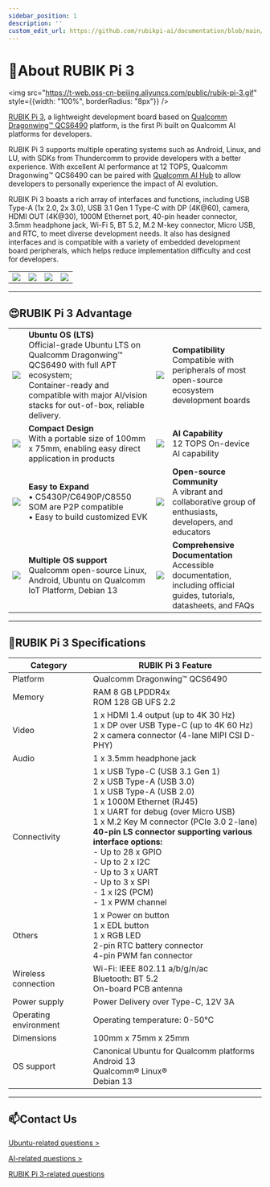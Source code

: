 ```yaml
---
sidebar_position: 1
description: ''
custom_edit_url: https://github.com/rubikpi-ai/documentation/blob/main/docs-en/docs/about-rubikpi.md
---
```

# 🚀About RUBIK Pi 3

<!-- ## **🔖Shortcuts**

[Website](https://www.rubikpi.ai/) | [Purchase](https://www.thundercomm.com/zh/product/rubik-pi/) | [RUBIK Pi Community](https://community.rubikpi.ai) | [RUBIK Pi 3 Advantage](#rubik-pi-3-advantage) |  [RUBIK Pi 3 Specifications](#rubik-pi-3-specifications) | [FAQ](https://rubikpi.ai/faq/) | [Contact Us](#contact-us) -->

<img src="https://t-web.oss-cn-beijing.aliyuncs.com/public/rubik-pi-3.gif" style={{width: "100%", borderRadius: "8px"}} />


[RUBIK Pi 3](https://www.thundercomm.com/product/rubik-pi/), a lightweight development board based on [Qualcomm Dragonwing™ QCS6490](https://www.qualcomm.com/products/internet-of-things/industrial/building-enterprise/qcs6490) platform, is the first Pi built on Qualcomm AI platforms for developers.

RUBIK Pi 3 supports multiple operating systems such as Android, Linux, and LU, with SDKs from Thundercomm to provide developers with a better experience. With excellent AI performance at 12 TOPS, Qualcomm Dragonwing™ QCS6490 can be paired with [Qualcomm AI Hub](https://aihub.qualcomm.com/) to allow developers to personally experience the impact of AI evolution.

RUBIK Pi 3 boasts a rich array of interfaces and functions, including USB Type-A (1x 2.0, 2x 3.0), USB 3.1 Gen 1 Type-C with DP (4K@60), camera, HDMI OUT (4K@30), 1000M Ethernet port, 40-pin header connector, 3.5mm headphone jack, Wi-Fi 5, BT 5.2, M.2 M-key connector, Micro USB, and RTC, to meet diverse development needs. It also has designed interfaces and is compatible with a variety of embedded development board peripherals, which helps reduce implementation difficulty and cost for developers.

<table style={{tableLayout: 'fixed', width: '100%', margin: '16px 0'}}>
	<colgroup>
		<col style={{width: '25%'}} />
		<col style={{width: '25%'}} />
		<col style={{width: '25%'}} />
		<col style={{width: '25%'}} />
	</colgroup>
	<tbody>
		<tr>
			<td style={{padding: 4}}><img src="https://www.thundercomm.com/wp-content/uploads/2024/09/rubik-pi-1-1.jpg" style={{width: '100%', borderRadius: 6}} /></td>
			<td style={{padding: 4}}><img src="https://www.thundercomm.com/wp-content/uploads/2024/09/rubik-pi-2-1.jpg" style={{width: '100%', borderRadius: 6}} /></td>
			<td style={{padding: 4}}><img src="https://www.thundercomm.com/wp-content/uploads/2024/09/rubik-pi-3-5.jpg" style={{width: '100%', borderRadius: 6}} /></td>
			<td style={{padding: 4}}><img src="https://www.thundercomm.com/wp-content/uploads/2024/09/rubik-pi-4-1.jpg" style={{width: '100%', borderRadius: 6}} /></td>
		</tr>
	</tbody>
</table>

---

## 😍RUBIK Pi 3 Advantage

<table style={{tableLayout: 'fixed', width: '100%', margin: '16px 0'}}>
	<colgroup>
		<col style={{width: '100px'}} />
		<col style={{width: 'calc(50% - 100px)'}} />
		<col style={{width: '100px'}} />
		<col style={{width: 'calc(50% - 100px)'}} />
	</colgroup>
	<tbody>
		<tr>
			<td style={{textAlign:'center', padding: 8}}><img src="https://www.thundercomm.com/wp-content/uploads/2024/09/ubuntu-tag.png" style={{maxWidth: '100%'}} /></td>
			<td style={{padding: 8, verticalAlign: 'top'}}><strong>Ubuntu OS (LTS)</strong> <br />Official-grade Ubuntu LTS on Qualcomm Dragonwing™ QCS6490 with full APT ecosystem;<br />Container-ready and compatible with major AI/vision stacks for out-of-box, reliable delivery.</td>
			<td style={{textAlign:'center', padding: 8}}><img src="https://www.thundercomm.com/wp-content/uploads/2024/09/Compatibility-2.png" style={{maxWidth: '100%', borderRadius: 6}} /></td>
			<td style={{padding: 8, verticalAlign: 'top'}}><strong>Compatibility</strong> <br />Compatible with peripherals of most open-source ecosystem development boards</td>
		</tr>
		<tr>
			<td style={{textAlign:'center', padding: 8}}><img src="https://www.thundercomm.com/wp-content/uploads/2024/09/Compact-2.png" style={{maxWidth: '100%', borderRadius: 6}} /></td>
			<td style={{padding: 8, verticalAlign: 'top'}}><strong>Compact Design</strong><br />With a portable size of 100mm x 75mm, enabling easy direct application in products</td>
			<td style={{textAlign:'center', padding: 8}}><img src="https://www.thundercomm.com/wp-content/uploads/2024/09/ai-2.png" style={{maxWidth: '100%', borderRadius: 6}} /></td>
			<td style={{padding: 8, verticalAlign: 'top'}}><strong>AI Capability</strong><br />12 TOPS On-device AI capability</td>
		</tr>
		<tr>
			<td style={{textAlign:'center', padding: 8}}><img src="https://www.thundercomm.com/wp-content/uploads/2024/09/Expand-2.png" style={{maxWidth: '100%', borderRadius: 6}} /></td>
			<td style={{padding: 8, verticalAlign: 'top'}}><strong>Easy to Expand</strong> <br />• C5430P/C6490P/C8550 SOM are P2P compatible<br />• Easy to build customized EVK</td>
			<td style={{textAlign:'center', padding: 8}}><img src="https://www.thundercomm.com/wp-content/uploads/2024/09/Community-1.png" style={{maxWidth: '100%', borderRadius: 6}} /></td>
			<td style={{padding: 8, verticalAlign: 'top'}}><strong>Open-source Community</strong><br />A vibrant and collaborative group of enthusiasts, developers, and educators</td>
		</tr>
		<tr>
			<td style={{textAlign:'center', padding: 8}}><img src="https://www.thundercomm.com/wp-content/uploads/2024/09/Multiple-OS-support-1.png" style={{maxWidth: '100%', borderRadius: 6}} /></td>
			<td style={{padding: 8, verticalAlign: 'top'}}><strong>Multiple OS support</strong><br />Qualcomm open-source Linux, Android, Ubuntu on Qualcomm IoT Platform, Debian 13</td>
			<td style={{textAlign:'center', padding: 8}}><img src="https://www.thundercomm.com/wp-content/uploads/2024/09/folder-1.png" style={{maxWidth: '100%', borderRadius: 6}} /></td>
			<td style={{padding: 8, verticalAlign: 'top'}}><strong>Comprehensive Documentation</strong><br />Accessible documentation, including official guides, tutorials, datasheets, and FAQs</td>
		</tr>
	</tbody>
</table>

---

## 📒RUBIK Pi 3 Specifications


<table style={{tableLayout: 'fixed', width: '100%', margin: '16px 0'}}>
	<colgroup>
		<col style={{width: '22%'}} />
		<col style={{width: '78%'}} />
	</colgroup>
	<thead>
		<tr>
			<th style={{textAlign:'left', padding: '8px 10px'}}>Category</th>
			<th style={{textAlign:'left', padding: '8px 10px'}}>RUBIK Pi 3 Feature</th>
		</tr>
	</thead>
	<tbody>
		<tr><td style={{verticalAlign:'top', padding:'6px 10px'}}>Platform</td><td style={{verticalAlign:'top', padding:'6px 10px'}}>Qualcomm Dragonwing™ QCS6490</td></tr>
		<tr><td style={{verticalAlign:'top', padding:'6px 10px'}}>Memory</td><td style={{verticalAlign:'top', padding:'6px 10px'}}>RAM 8 GB LPDDR4x<br />ROM 128 GB UFS 2.2</td></tr>
		<tr><td style={{verticalAlign:'top', padding:'6px 10px'}}>Video</td><td style={{verticalAlign:'top', padding:'6px 10px'}}>1 x HDMI 1.4 output (up to 4K 30 Hz)<br />1 x DP over USB Type-C (up to 4K 60 Hz)<br />2 x camera connector (4-lane MIPI CSI D-PHY)</td></tr>
		<tr><td style={{verticalAlign:'top', padding:'6px 10px'}}>Audio</td><td style={{verticalAlign:'top', padding:'6px 10px'}}>1 x 3.5mm headphone jack</td></tr>
		<tr><td style={{verticalAlign:'top', padding:'6px 10px'}}>Connectivity</td><td style={{verticalAlign:'top', padding:'6px 10px'}}>1 x USB Type-C (USB 3.1 Gen 1)<br />2 x USB Type-A (USB 3.0)<br />1 x USB Type-A (USB 2.0)<br />1 x 1000M Ethernet (RJ45)<br />1 x UART for debug (over Micro USB)<br />1 x M.2 Key M connector (PCIe 3.0 2-lane)<br /><strong>40-pin LS connector supporting various interface options:</strong> <br />- Up to 28 x GPIO<br />- Up to 2 x I2C <br />- Up to 3 x UART<br />- Up to 3 x SPI <br />- 1 x I2S (PCM)<br />- 1 x PWM channel</td></tr>
		<tr><td style={{verticalAlign:'top', padding:'6px 10px'}}>Others</td><td style={{verticalAlign:'top', padding:'6px 10px'}}>1 x Power on button<br />1 x EDL button<br />1 x RGB LED <br />2-pin RTC battery connector <br />4-pin PWM fan connector</td></tr>
		<tr><td style={{verticalAlign:'top', padding:'6px 10px'}}>Wireless connection</td><td style={{verticalAlign:'top', padding:'6px 10px'}}>Wi-Fi: IEEE 802.11 a/b/g/n/ac<br />Bluetooth: BT 5.2<br />On-board PCB antenna</td></tr>
		<tr><td style={{verticalAlign:'top', padding:'6px 10px'}}>Power supply</td><td style={{verticalAlign:'top', padding:'6px 10px'}}>Power Delivery over Type-C, 12V 3A</td></tr>
		<tr><td style={{verticalAlign:'top', padding:'6px 10px'}}>Operating environment</td><td style={{verticalAlign:'top', padding:'6px 10px'}}>Operating temperature: 0-50℃</td></tr>
		<tr><td style={{verticalAlign:'top', padding:'6px 10px'}}>Dimensions</td><td style={{verticalAlign:'top', padding:'6px 10px'}}>100mm x 75mm x 25mm</td></tr>
		<tr><td style={{verticalAlign:'top', padding:'6px 10px'}}>OS support</td><td style={{verticalAlign:'top', padding:'6px 10px'}}>Canonical Ubuntu for Qualcomm platforms<br />Android 13<br />Qualcomm® Linux®<br />Debian 13</td></tr>
	</tbody>
</table>


---

## 📫Contact Us

[Ubuntu-related questions >](https://discourse.ubuntu.com/)

[AI-related questions >](https://forum.edgeimpulse.com/)

[RUBIK Pi 3-related questions](https://community.rubikpi.ai/)